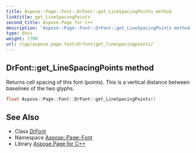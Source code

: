 ```yaml
---
title: Aspose::Page::Font::DrFont::get_LineSpacingPoints method
linktitle: get_LineSpacingPoints
second_title: Aspose.Page for C++
description: 'Aspose::Page::Font::DrFont::get_LineSpacingPoints method. Returns cell spacing of this font (points). This is a vertical distance between baselines of the two glyphs in C++.'
type: docs
weight: 1700
url: /cpp/aspose.page.font/drfont/get_linespacingpoints/
---
```

## DrFont::get_LineSpacingPoints method


Returns cell spacing of this font (points). This is a vertical distance between baselines of the two glyphs.

```cpp
float Aspose::Page::Font::DrFont::get_LineSpacingPoints()
```

## See Also

* Class [DrFont](../)
* Namespace [Aspose::Page::Font](../../)
* Library [Aspose.Page for C++](../../../)
